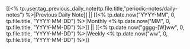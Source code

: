 [[<% tp.user.tag_previous_daily_note(tp.file.title,"periodic-notes/daily-notes") %>|Previous Daily Note]] || [[<% tp.date.now("YYYY-MM", 0, tp.file.title, "YYYY-MM-DD") %>|Monthly <% tp.date.now("MM", 0, tp.file.title, "YYYY-MM-DD") %>]] || [[<% tp.date.now("gggg-[W]ww", 0, tp.file.title, "YYYY-MM-DD") %>|Weekly <% tp.date.now("ww", 0, tp.file.title, "YYYY-MM-DD") %>]]